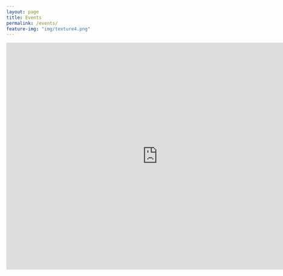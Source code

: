 ```yaml
---
layout: page
title: Events
permalink: /events/
feature-img: "img/texture4.png"
---
```



<iframe src="https://calendar.google.com/calendar/embed?src=umassugrid%40gmail.com&ctz=America/New_York" style="border: 0" width="800" height="600" frameborder="0" scrolling="no"></iframe>
